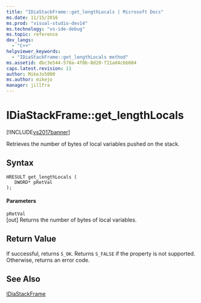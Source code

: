 ```yaml
---
title: "IDiaStackFrame::get_lengthLocals | Microsoft Docs"
ms.date: 11/15/2016
ms.prod: "visual-studio-dev14"
ms.technology: "vs-ide-debug"
ms.topic: reference
dev_langs: 
  - "C++"
helpviewer_keywords: 
  - "IDiaStackFrame::get_lengthLocals method"
ms.assetid: dbc3e544-578a-4f0b-8d20-f21ad4cbb604
caps.latest.revision: 11
author: MikeJo5000
ms.author: mikejo
manager: jillfra
---
```

# IDiaStackFrame::get_lengthLocals
[!INCLUDE[vs2017banner](../../includes/vs2017banner.md)]

Retrieves the number of bytes of local variables pushed on the stack.  
  
## Syntax  
  
```cpp#  
HRESULT get_lengthLocals (   
   DWORD* pRetVal  
);  
```  
  
#### Parameters  
 `pRetVal`  
 [out] Returns the number of bytes of local variables.  
  
## Return Value  
 If successful, returns `S_OK`. Returns `S_FALSE` if the property is not supported. Otherwise, returns an error code.  
  
## See Also  
 [IDiaStackFrame](../../debugger/debug-interface-access/idiastackframe.md)
